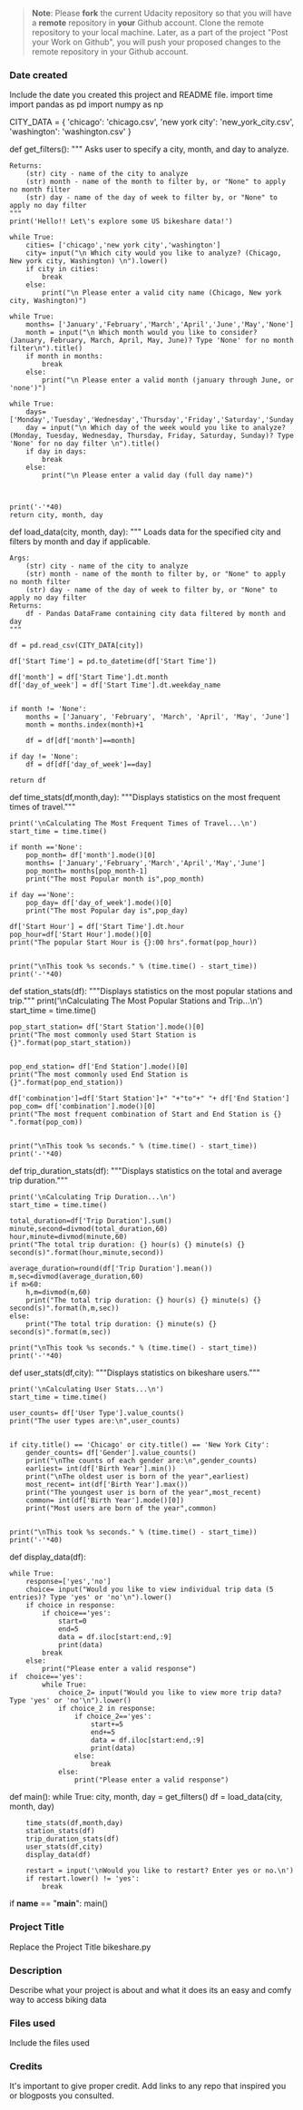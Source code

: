 >**Note**: Please **fork** the current Udacity repository so that you will have a **remote** repository in **your** Github account. Clone the remote repository to your local machine. Later, as a part of the project "Post your Work on Github", you will push your proposed changes to the remote repository in your Github account.

### Date created
Include the date you created this project and README file.
import time
import pandas as pd
import numpy as np

CITY_DATA = { 'chicago': 'chicago.csv',
              'new york city': 'new_york_city.csv',
              'washington': 'washington.csv' }

def get_filters():
    """
    Asks user to specify a city, month, and day to analyze.

    Returns:
        (str) city - name of the city to analyze
        (str) month - name of the month to filter by, or "None" to apply no month filter
        (str) day - name of the day of week to filter by, or "None" to apply no day filter
    """
    print('Hello!! Let\'s explore some US bikeshare data!')
   
    while True:
        cities= ['chicago','new york city','washington']
        city= input("\n Which city would you like to analyze? (Chicago, New york city, Washington) \n").lower()
        if city in cities:
            break
        else:
            print("\n Please enter a valid city name (Chicago, New york city, Washington)")    
   
    while True:
        months= ['January','February','March','April','June','May','None']
        month = input("\n Which month would you like to consider? (January, February, March, April, May, June)? Type 'None' for no month filter\n").title()
        if month in months:
            break
        else:
            print("\n Please enter a valid month (january through June, or 'none')")    

    while True:
        days= ['Monday','Tuesday','Wednesday','Thursday','Friday','Saturday','Sunday','None']
        day = input("\n Which day of the week would you like to analyze? (Monday, Tuesday, Wednesday, Thursday, Friday, Saturday, Sunday)? Type 'None' for no day filter \n").title()         
        if day in days:
            break
        else:
            print("\n Please enter a valid day (full day name)")    
    


    print('-'*40)
    return city, month, day


def load_data(city, month, day):
    """
    Loads data for the specified city and filters by month and day if applicable.

    Args:
        (str) city - name of the city to analyze
        (str) month - name of the month to filter by, or "None" to apply no month filter
        (str) day - name of the day of week to filter by, or "None" to apply no day filter
    Returns:
        df - Pandas DataFrame containing city data filtered by month and day
    """

    df = pd.read_csv(CITY_DATA[city])
    
    df['Start Time'] = pd.to_datetime(df['Start Time'])

    df['month'] = df['Start Time'].dt.month
    df['day_of_week'] = df['Start Time'].dt.weekday_name


    if month != 'None':
        months = ['January', 'February', 'March', 'April', 'May', 'June']
        month = months.index(month)+1

        df = df[df['month']==month] 

    if day != 'None':
        df = df[df['day_of_week']==day]

    return df


def time_stats(df,month,day):
    """Displays statistics on the most frequent times of travel."""

    print('\nCalculating The Most Frequent Times of Travel...\n')
    start_time = time.time()

    if month =='None':
        pop_month= df['month'].mode()[0]
        months= ['January','February','March','April','May','June']
        pop_month= months[pop_month-1]
        print("The most Popular month is",pop_month)

    if day =='None':
        pop_day= df['day_of_week'].mode()[0]
        print("The most Popular day is",pop_day)

    df['Start Hour'] = df['Start Time'].dt.hour
    pop_hour=df['Start Hour'].mode()[0]
    print("The popular Start Hour is {}:00 hrs".format(pop_hour))


    print("\nThis took %s seconds." % (time.time() - start_time))
    print('-'*40)


def station_stats(df):
    """Displays statistics on the most popular stations and trip."""
    print('\nCalculating The Most Popular Stations and Trip...\n')
    start_time = time.time()

    pop_start_station= df['Start Station'].mode()[0]
    print("The most commonly used Start Station is {}".format(pop_start_station))


    pop_end_station= df['End Station'].mode()[0]
    print("The most commonly used End Station is {}".format(pop_end_station))

    df['combination']=df['Start Station']+" "+"to"+" "+ df['End Station']
    pop_com= df['combination'].mode()[0]
    print("The most frequent combination of Start and End Station is {} ".format(pop_com))


    print("\nThis took %s seconds." % (time.time() - start_time))
    print('-'*40)


def trip_duration_stats(df):
    """Displays statistics on the total and average trip duration."""

    print('\nCalculating Trip Duration...\n')
    start_time = time.time()

    total_duration=df['Trip Duration'].sum()
    minute,second=divmod(total_duration,60)
    hour,minute=divmod(minute,60)
    print("The total trip duration: {} hour(s) {} minute(s) {} second(s)".format(hour,minute,second))
    
    average_duration=round(df['Trip Duration'].mean())
    m,sec=divmod(average_duration,60)
    if m>60:
        h,m=divmod(m,60)
        print("The total trip duration: {} hour(s) {} minute(s) {} second(s)".format(h,m,sec))
    else:
        print("The total trip duration: {} minute(s) {} second(s)".format(m,sec))

    print("\nThis took %s seconds." % (time.time() - start_time))
    print('-'*40)


def user_stats(df,city):
    """Displays statistics on bikeshare users."""

    print('\nCalculating User Stats...\n')
    start_time = time.time()

    user_counts= df['User Type'].value_counts()
    print("The user types are:\n",user_counts)


    if city.title() == 'Chicago' or city.title() == 'New York City':
        gender_counts= df['Gender'].value_counts()
        print("\nThe counts of each gender are:\n",gender_counts)
        earliest= int(df['Birth Year'].min())
        print("\nThe oldest user is born of the year",earliest)
        most_recent= int(df['Birth Year'].max())
        print("The youngest user is born of the year",most_recent)
        common= int(df['Birth Year'].mode()[0])
        print("Most users are born of the year",common)


    print("\nThis took %s seconds." % (time.time() - start_time))
    print('-'*40)

def display_data(df):

    while True:
        response=['yes','no']
        choice= input("Would you like to view individual trip data (5 entries)? Type 'yes' or 'no'\n").lower()
        if choice in response:
            if choice=='yes':
                start=0
                end=5
                data = df.iloc[start:end,:9]
                print(data)
            break     
        else:
            print("Please enter a valid response")
    if  choice=='yes':       
            while True:
                choice_2= input("Would you like to view more trip data? Type 'yes' or 'no'\n").lower()
                if choice_2 in response:
                    if choice_2=='yes':
                        start+=5
                        end+=5
                        data = df.iloc[start:end,:9]
                        print(data)
                    else:    
                        break  
                else:
                    print("Please enter a valid response")              


def main():
    while True:
        city, month, day = get_filters()
        df = load_data(city, month, day)
        
        time_stats(df,month,day)
        station_stats(df)
        trip_duration_stats(df)
        user_stats(df,city)
        display_data(df)

        restart = input('\nWould you like to restart? Enter yes or no.\n')
        if restart.lower() != 'yes':
            break


if __name__ == "__main__":
	main()

### Project Title
Replace the Project Title
bikeshare.py
### Description
Describe what your project is about and what it does
its an easy and comfy way to access biking data
### Files used
Include the files used

### Credits
It's important to give proper credit. Add links to any repo that inspired you or blogposts you consulted.

